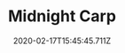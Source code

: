 ---
templateKey: blog-post
featuredpost: false
date: 2020-02-17T15:45:45.711Z
title: Midnight Carp
description: This shy fish only feels comfortable at night.
note: 
sellPrice: 150
featuredimage: /img/Midnight_Carp.png
tags:
  - Mountain
  - 10pm – 2am
  - Fall
  - Winter
  - Any
  - Seafoam Pudding
---